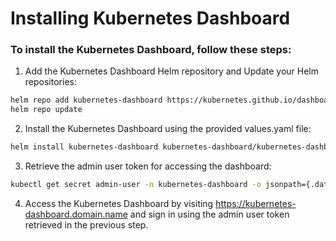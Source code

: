 # Installing Kubernetes Dashboard

### To install the Kubernetes Dashboard, follow these steps:

1. Add the Kubernetes Dashboard Helm repository and Update your Helm repositories:
```bash
helm repo add kubernetes-dashboard https://kubernetes.github.io/dashboard/
helm repo update
```
2. Install the Kubernetes Dashboard using the provided values.yaml file:

```bash
helm install kubernetes-dashboard kubernetes-dashboard/kubernetes-dashboard -f values.yaml --namespace kubernetes-dashboard --create-namespace
```

3. Retrieve the admin user token for accessing the dashboard:
```bash
kubectl get secret admin-user -n kubernetes-dashboard -o jsonpath={.data.token} | base64 -d
```
4. Access the Kubernetes Dashboard by visiting https://kubernetes-dashboard.domain.name and sign in using the admin user token retrieved in the previous step.
